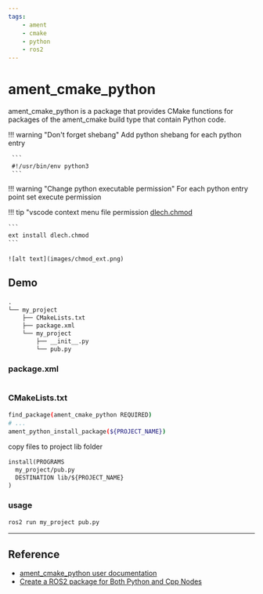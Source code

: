 ```yaml
---
tags:
    - ament
    - cmake
    - python
    - ros2
---
```


# ament_cmake_python

ament_cmake_python is a package that provides CMake functions for packages of the ament_cmake build type that contain Python code.



!!! warning "Don't forget shebang"
     Add python shebang for each python entry

     ```
     #!/usr/bin/env python3
     ```


!!! warning "Change python executable permission"
    For each python entry point set execute permission


!!! tip "vscode context menu file permission
    [dlech.chmod](https://marketplace.visualstudio.com/items?itemName=dlech.chmod)

    ```
    ext install dlech.chmod
    ```

    ![alt text](images/chmod_ext.png)


## Demo

```
.
└── my_project
    ├── CMakeLists.txt
    ├── package.xml
    └── my_project
        ├── __init__.py
        └── pub.py
```

### package.xml

```
```

### CMakeLists.txt

```bash
find_package(ament_cmake_python REQUIRED)
# ...
ament_python_install_package(${PROJECT_NAME})
```

copy files to project lib folder

```
install(PROGRAMS
  my_project/pub.py
  DESTINATION lib/${PROJECT_NAME}
)
```


### usage

```bash
ros2 run my_project pub.py
```

---

## Reference
- [ament_cmake_python user documentation](https://docs.ros.org/en/jazzy/How-To-Guides/Ament-CMake-Python-Documentation.html)
- [Create a ROS2 package for Both Python and Cpp Nodes](https://roboticsbackend.com/ros2-package-for-both-python-and-cpp-nodes/)